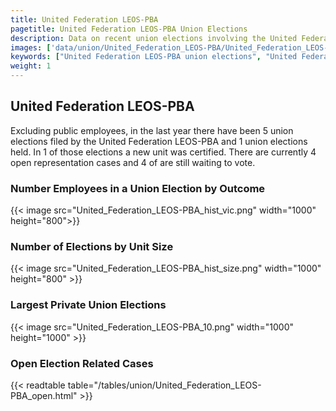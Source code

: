 ```yaml
---
title: United Federation LEOS-PBA
pagetitle: United Federation LEOS-PBA Union Elections
description: Data on recent union elections involving the United Federation LEOS-PBA.
images: ['data/union/United_Federation_LEOS-PBA/United_Federation_LEOS-PBA_hist_vic.png', 'data/union/United_Federation_LEOS-PBA/United_Federation_LEOS-PBA_hist_size.png', 'data/union/United_Federation_LEOS-PBA/United_Federation_LEOS-PBA_10.png']
keywords: ["United Federation LEOS-PBA union elections", "United Federation LEOS-PBA unions","Union elections"]
weight: 1
---
```

##  United Federation LEOS-PBA

Excluding public employees, in the last year there have been 5 union elections filed by the United Federation LEOS-PBA and 1 union elections held. In 1 of those elections a new unit was certified. There are currently 4 open representation cases and 4 of are still waiting to vote.

### Number Employees in a Union Election by Outcome
{{< image src="United_Federation_LEOS-PBA_hist_vic.png" width="1000" height="800">}}

### Number of Elections by Unit Size
{{< image src="United_Federation_LEOS-PBA_hist_size.png" width="1000" height="800" >}}

### Largest Private Union Elections
{{< image src="United_Federation_LEOS-PBA_10.png" width="1000" height="1000"  >}}

### Open Election Related Cases
{{< readtable table="/tables/union/United_Federation_LEOS-PBA_open.html" >}}


